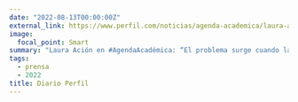 ```yaml
---
date: "2022-08-13T00:00:00Z"
external_link: https://www.perfil.com/noticias/agenda-academica/laura-acion-el-problema-surge-cuando-la-inteligencia-artificial-se-mete-con-la-democracia-la-salud-o-la-justicia.phtml
image:
  focal_point: Smart
summary: "Laura Ación en #AgendaAcadémica: “El problema surge cuando la inteligencia artificial se mete con la democracia, la salud o la justicia”"
tags:
  - prensa
  - 2022
title: Diario Perfil
---
```


